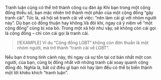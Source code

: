 Tranh luận cũng có thể trở thành công cụ đàn áp
Khi bạn trong một cộng đồng thiểu số, bạn mặc nhiên trở thành một phần của một cộng đồng “gây tranh cãi”. Tức là, xã hội sẽ tranh cãi về việc: ”nên làm cái gì với nhóm người này”. Dù bạn có đồng thuận hay không.Và đôi khi, ngay cả ý niệm về “một cộng đồng” cũng bị xóa bỏ. Trong một xã hội như vậy, sẽ không còn cái gọi là cộng đồng – chỉ còn cái gọi là tranh cãi. 


> [!EXAMPLE] Ví dụ
> “Cộng đồng LGBT” không còn đơn thuần là một nhóm người, mà trở thành “tranh cãi về LGBT”.

Nếu bạn ở trong tình cảnh này, thì ngay cả sự tồn tại cơ bản nhất một con người, của bạn, cũng bị đồng nhất với những tranh cãi xoay quanh cộng đồng đó. Nghĩa là, bất cứ điều gì bạn nói hay làm đều có thể bị biến thành một lời khiêu khích “tranh luận”.
